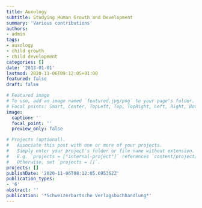 ```yaml
---
title: Auxology
subtitle: Studying Human Growth and Development
summary: 'Various contributions'
authors:
- admin
tags:
- auxology
- child growth
- child development
categories: []
date: '2013-01-01'
lastmod: 2020-11-06T09:12:05+01:00
featured: false
draft: false

# Featured image
# To use, add an image named `featured.jpg/png` to your page's folder.
# Focal points: Smart, Center, TopLeft, Top, TopRight, Left, Right, BottomLeft, Bottom, BottomRight.
image:
  caption: ''
  focal_point: ''
  preview_only: false

# Projects (optional).
#   Associate this post with one or more of your projects.
#   Simply enter your project's folder or file name without extension.
#   E.g. `projects = ["internal-project"]` references `content/project/deep-learning/index.md`.
#   Otherwise, set `projects = []`.
projects: []
publishDate: '2020-11-06T08:12:05.695362Z'
publication_types:
- '6'
abstract: ''
publication: '*Schweizerbartsche Verlagsbuchhandlung*'
---
```

